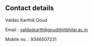 ## Contact details

Valdas Karthik Goud

Email : valdaskarthikgoud@iitbhilai.ac.in

Mobile no. : 9346507231
